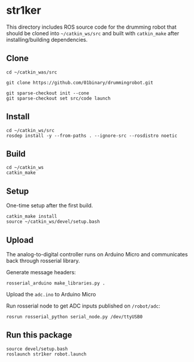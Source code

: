 # str1ker

This directory includes ROS source code for the drumming robot that should be cloned into `~/catkin_ws/src` and built with `catkin_make` after installing/building dependencies.

## Clone

```
cd ~/catkin_was/src

git clone https://github.com/01binary/drummingrobot.git

git sparse-checkout init --cone
git sparse-checkout set src/code launch
```

## Install

```
cd ~/catkin_ws/src
rosdep install -y --from-paths . --ignore-src --rosdistro noetic
```

## Build

```
cd ~/catkin_ws
catkin_make
```

## Setup

One-time setup after the first build.

```
catkin_make install
source ~/catkin_ws/devel/setup.bash
```

## Upload

The analog-to-digital controller runs on Arduino Micro and communicates back through rosserial library.

Generate message headers:

```
rosserial_arduino make_libraries.py .
```

Upload the `adc.ino` to Arduino Micro

Run rosserial node to get ADC inputs published on `/robot/adc`:

```
rosrun rosserial_python serial_node.py /dev/ttyUSB0
```

## Run this package

```
source devel/setup.bash
roslaunch str1ker robot.launch
```
